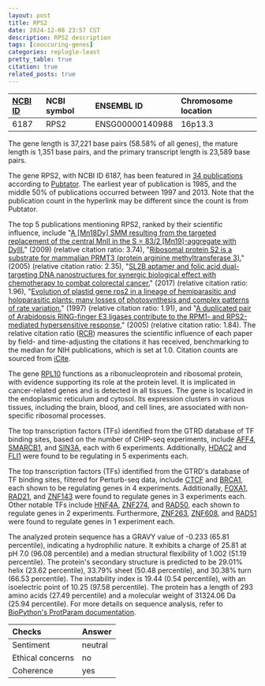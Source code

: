 ```yaml
---
layout: post
title: RPS2
date: 2024-12-08 23:57 CST
description: RPS2 description
tags: [cooccuring-genes]
categories: replogle-least
pretty_table: true
citation: true
related_posts: true
---
```




| [NCBI ID](https://www.ncbi.nlm.nih.gov/gene/6187) | NCBI symbol | ENSEMBL ID | Chromosome location |
| :-------- | :------- | :-------- | :------- |
| 6187  | RPS2 | ENSG00000140988 | 16p13.3 |



The gene length is 37,221 base pairs (58.58% of all genes), the mature length is 1,351 base pairs, and the primary transcript length is 23,589 base pairs.


The gene RPS2, with NCBI ID 6187, has been featured in [34 publications](https://pubmed.ncbi.nlm.nih.gov/?term=%22RPS2%22) according to [Pubtator](https://academic.oup.com/nar/article/47/W1/W587/5494727). The earliest year of publication is 1985, and the middle 50% of publications occurred between 1997 and 2013. Note that the publication count in the hyperlink may be different since the count is from Pubtator.


The top 5 publications mentioning RPS2, ranked by their scientific influence, include "[A [Mn18Dy] SMM resulting from the targeted replacement of the central MnII in the S = 83/2 [Mn19]-aggregate with DyIII.](https://pubmed.ncbi.nlm.nih.gov/19283285)" (2009) (relative citation ratio: 3.74), "[Ribosomal protein S2 is a substrate for mammalian PRMT3 (protein arginine methyltransferase 3).](https://pubmed.ncbi.nlm.nih.gov/15473865)" (2005) (relative citation ratio: 2.35), "[SL2B aptamer and folic acid dual-targeting DNA nanostructures for synergic biological effect with chemotherapy to combat colorectal cancer.](https://pubmed.ncbi.nlm.nih.gov/28435250)" (2017) (relative citation ratio: 1.96), "[Evolution of plastid gene rps2 in a lineage of hemiparasitic and holoparasitic plants: many losses of photosynthesis and complex patterns of rate variation.](https://pubmed.ncbi.nlm.nih.gov/9207097)" (1997) (relative citation ratio: 1.91), and "[A duplicated pair of Arabidopsis RING-finger E3 ligases contribute to the RPM1- and RPS2-mediated hypersensitive response.](https://pubmed.ncbi.nlm.nih.gov/16212605)" (2005) (relative citation ratio: 1.84). The relative citation ratio ([RCR](https://journals.plos.org/plosbiology/article?id=10.1371/journal.pbio.1002541)) measures the scientific influence of each paper by field- and time-adjusting the citations it has received, benchmarking to the median for NIH publications, which is set at 1.0. Citation counts are sourced from [iCite](https://icite.od.nih.gov).


The gene [RPL10](https://www.proteinatlas.org/ENSG00000110225-RPL10) functions as a ribonucleoprotein and ribosomal protein, with evidence supporting its role at the protein level. It is implicated in cancer-related genes and is detected in all tissues. The gene is localized in the endoplasmic reticulum and cytosol. Its expression clusters in various tissues, including the brain, blood, and cell lines, are associated with non-specific ribosomal processes.


The top transcription factors (TFs) identified from the GTRD database of TF binding sites, based on the number of CHIP-seq experiments, include [AFF4](https://www.ncbi.nlm.nih.gov/gene/27125), [SMARCB1](https://www.ncbi.nlm.nih.gov/gene/6598), and [SIN3A](https://www.ncbi.nlm.nih.gov/gene/25942), each with 6 experiments. Additionally, [HDAC2](https://www.ncbi.nlm.nih.gov/gene/3066) and [FLI1](https://www.ncbi.nlm.nih.gov/gene/2313) were found to be regulating in 5 experiments each.


The top transcription factors (TFs) identified from the GTRD's database of TF binding sites, filtered for Perturb-seq data, include [CTCF](https://www.ncbi.nlm.nih.gov/gene/6829) and [BRCA1](https://www.ncbi.nlm.nih.gov/gene/6872), each shown to be regulating genes in 4 experiments. Additionally, [FOXA1](https://www.ncbi.nlm.nih.gov/gene/2623), [RAD21](https://www.ncbi.nlm.nih.gov/gene/7936), and [ZNF143](https://www.ncbi.nlm.nih.gov/gene/8861) were found to regulate genes in 3 experiments each. Other notable TFs include [HNF4A](https://www.ncbi.nlm.nih.gov/gene/2118), [ZNF274](https://www.ncbi.nlm.nih.gov/gene/7469), and [RAD50](https://www.ncbi.nlm.nih.gov/gene/51755), each shown to regulate genes in 2 experiments. Furthermore, [ZNF263](https://www.ncbi.nlm.nih.gov/gene/8243), [ZNF608](https://www.ncbi.nlm.nih.gov/gene/26009), and [RAD51](https://www.ncbi.nlm.nih.gov/gene/9968) were found to regulate genes in 1 experiment each.








The analyzed protein sequence has a GRAVY value of -0.233 (65.81 percentile), indicating a hydrophilic nature. It exhibits a charge of 25.81 at pH 7.0 (96.08 percentile) and a median structural flexibility of 1.002 (51.19 percentile). The protein's secondary structure is predicted to be 29.01% helix (23.62 percentile), 33.79% sheet (50.48 percentile), and 30.38% turn (66.53 percentile). The instability index is 19.44 (0.54 percentile), with an isoelectric point of 10.25 (97.58 percentile). The protein has a length of 293 amino acids (27.49 percentile) and a molecular weight of 31324.06 Da (25.94 percentile). For more details on sequence analysis, refer to [BioPython's ProtParam documentation](https://biopython.org/docs/1.75/api/Bio.SeqUtils.ProtParam.html).



| Checks    | Answer |
| :-------- | :------- |
| Sentiment  | neutral   |
| Ethical concerns | no     |
| Coherence    | yes    |